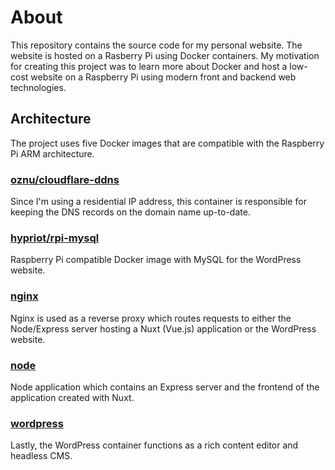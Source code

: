 # About

This repository contains the source code for my personal website. The website is hosted on a Rasberry Pi using Docker containers. My motivation for creating this project was to learn more about Docker and host a low-cost website on a Raspberry Pi using modern front and backend web technologies.

## Architecture

The project uses five Docker images that are compatible with the Raspberry Pi ARM architecture.

### [oznu/cloudflare-ddns](https://hub.docker.com/r/oznu/cloudflare-ddns)

Since I'm using a residential IP address, this container is responsible for keeping the DNS records on the domain name up-to-date.

### [hypriot/rpi-mysql](https://hub.docker.com/r/hypriot/rpi-mysql)

Raspberry Pi compatible Docker image with MySQL for the WordPress website.

### [nginx](https://hub.docker.com/_/nginx)

Nginx is used as a reverse proxy which routes requests to either the Node/Express server hosting a Nuxt (Vue.js) application or the WordPress website.

### [node](https://hub.docker.com/_/node)

Node application which contains an Express server and the frontend of the application created with Nuxt.

### [wordpress](https://hub.docker.com/_/wordpress)

Lastly, the WordPress container functions as a rich content editor and headless CMS.